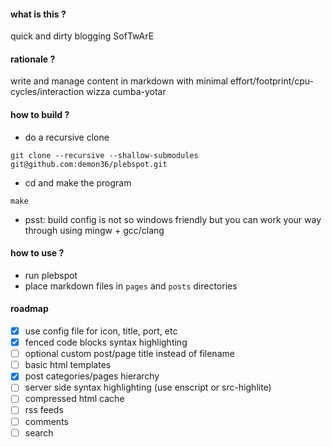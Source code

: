 #### what is this ?
quick and dirty blogging SofTwArE

#### rationale ?
write and manage content in markdown with minimal effort/footprint/cpu-cycles/interaction wizza cumba-yotar

#### how to build ?
- do a recursive clone
```
git clone --recursive --shallow-submodules git@github.com:demon36/plebspot.git
```
- cd and make the program
```
make
```
- psst: build config is not so windows friendly but you can work your way through using mingw + gcc/clang

#### how to use ?
- run plebspot
- place markdown files in `pages` and `posts` directories

#### roadmap
- [x] use config file for icon, title, port, etc
- [x] fenced code blocks syntax highlighting
- [ ] optional custom post/page title instead of filename
- [ ] basic html templates
- [x] post categories/pages hierarchy
- [ ] server side syntax highlighting (use enscript or src-highlite)
- [ ] compressed html cache
- [ ] rss feeds
- [ ] comments
- [ ] search
